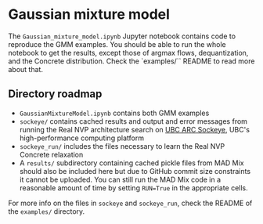 # Gaussian mixture model

The `Gaussian_mixture_model.ipynb` Jupyter notebook contains code
to reproduce the GMM examples.
You should be able to run the whole notebook to get the results,
except those of argmax flows, dequantization, and the Concrete distribution.
Check the `examples/`` README to read more about that.



## Directory roadmap
- `GaussianMixtureModel.ipynb` contains both GMM examples
- `sockeye/` contains cached results and output and error messages from running
the Real NVP architecture search on [UBC ARC Sockeye](https://arc.ubc.ca/ubc-arc-sockeye),
UBC's high-performance computing platform
- `sockeye_run/` includes the files necessary to learn the Real NVP Concrete relaxation
- A `results/` subdirectory containing
cached pickle files from MAD Mix should also be included here
but due to GitHub commit size constraints it cannot be uploaded.
You can still run the MAD Mix code in a reasonable amount of time
by setting `RUN=True` in the appropriate cells.


For more info on the files in `sockeye` and `sockeye_run`,
check the README of the `examples/` directory.